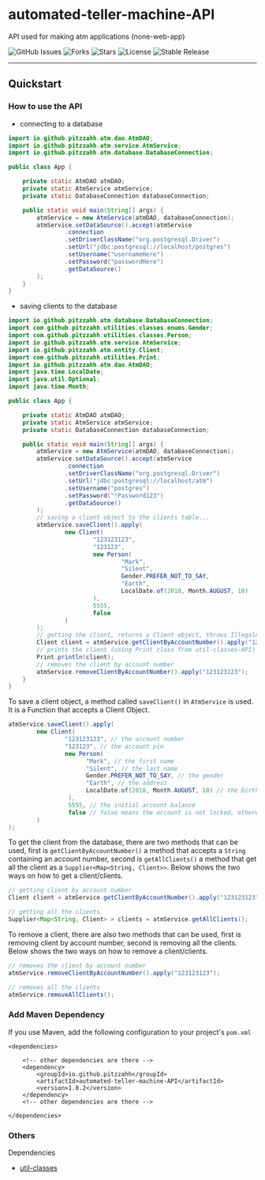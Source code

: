 # automated-teller-machine-API
API used for making atm applications (none-web-app)

![GitHub Issues](https://img.shields.io/github/issues/pitzzahh/automated-teller-machine-console)
![Forks](https://img.shields.io/github/forks/pitzzahh/automated-teller-machine-console)
![Stars](https://img.shields.io/github/stars/pitzzahh/automated-teller-machine-console)
![License](https://img.shields.io/github/license/pitzzahh/automated-teller-machine-console)
![Stable Release](https://img.shields.io/badge/version-1.0.2-blue)
________________________________________
## Quickstart
### How to use the API
* connecting to a database

```java
import io.github.pitzzahh.atm.dao.AtmDAO;
import io.github.pitzzahh.atm.service.AtmService;
import io.github.pitzzahh.atm.database.DatabaseConnection;

public class App {

    private static AtmDAO atmDAO;
    private static AtmService atmService;
    private static DatabaseConnection databaseConnection;

    public static void main(String[] args) {
        atmService = new AtmService(atmDAO, databaseConnection);
        atmService.setDataSource().accept(atmService
                .connection
                .setDriverClassName("org.postgresql.Driver")
                .setUrl("jdbc:postgresql://localhost/postgres")
                .setUsername("usernameHere")
                .setPassword("passwordHere")
                .getDataSource()
        );
    }
}
 ```
* saving clients to the database
```java
import io.github.pitzzahh.atm.database.DatabaseConnection;
import com.github.pitzzahh.utilities.classes.enums.Gender;
import com.github.pitzzahh.utilities.classes.Person;
import io.github.pitzzahh.atm.service.AtmService;
import io.github.pitzzahh.atm.entity.Client;
import com.github.pitzzahh.utilities.Print;
import io.github.pitzzahh.atm.dao.AtmDAO;
import java.time.LocalDate;
import java.util.Optional;
import java.time.Month;

public class App {

    private static AtmDAO atmDAO;
    private static AtmService atmService;
    private static DatabaseConnection databaseConnection;

    public static void main(String[] args) {
        atmService = new AtmService(atmDAO, databaseConnection);
        atmService.setDataSource().accept(atmService
                .connection
                .setDriverClassName("org.postgresql.Driver")
                .setUrl("jdbc:postgresql://localhost/atm")
                .setUsername("postgres")
                .setPassword("!Password123")
                .getDataSource()
        );
        // saving a client object to the clients table...
        atmService.saveClient().apply(
                new Client(
                        "123123123",
                        "123123",
                        new Person(
                                "Mark",
                                "Silent",
                                Gender.PREFER_NOT_TO_SAY,
                                "Earth",
                                LocalDate.of(2018, Month.AUGUST, 10)
                        ),
                        5555,
                        false
                )
        );
        // getting the client, returns a Client object, throws IllegalArgumentException if account number does not belong to any client.
        Client client = atmService.getClientByAccountNumber().apply("123123123");
        // prints the client (using Print class from util-classes-API) or else throws an exception
        Print.println(client);
        // removes the client by account number
        atmService.removeClientByAccountNumber().apply("123123123");
    }
}
```
To save a client object, a method called `saveClient()` in `AtmService` is used. It is a Function that accepts a Client Object.
```java
atmService.saveClient().apply(
        new Client(
                "123123123", // the account number
                "123123", // the account pin
                new Person(
                      "Mark", // the first name
                      "Silent", // the last name
                      Gender.PREFER_NOT_TO_SAY, // the gender
                      "Earth", // the address
                      LocalDate.of(2018, Month.AUGUST, 10) // the birth date
                 ),
                 5555, // the initial account balance
                 false // false means the account is not locked, otherwise true if locked
        )
);
```
To get the client from the database, there are two methods that can be used, first is `getClientByAccountNumber()` a method that accepts a
`String` containing an account number, second is `getAllClients()` a method that get all the client
as a `Supplier<Map<String, Client>>`.
Below shows the two ways on how to get a client/clients.
```java
// getting client by account number
Client client = atmService.getClientByAccountNumber().apply("123123123");
```
```java
// getting all the clients.
Supplier<Map<String, Client> > clients = atmService.getAllClients();
```
To remove a client, there are also two methods that can be used, first is removing client by account number,
second is removing all the clients.
Below shows the two ways on how to remove a client/clients.
```java
// removes the client by account number
atmService.removeClientByAccountNumber().apply("123123123");
```
```java
// removes all the clients
atmService.removeAllClients();
```
### Add Maven Dependency

If you use Maven, add the following configuration to your project's `pom.xml`

```maven
<dependencies>

    <!-- other dependencies are there -->
    <dependency>
        <groupId>io.github.pitzzahh</groupId>
        <artifactId>automated-teller-machine-API</artifactId>
        <version>1.0.2</version>
    </dependency>
    <!-- other dependencies are there -->

</dependencies>
```
### Others
Dependencies
- [util-classes](https://github.com/pitzzahh/util-classes)
